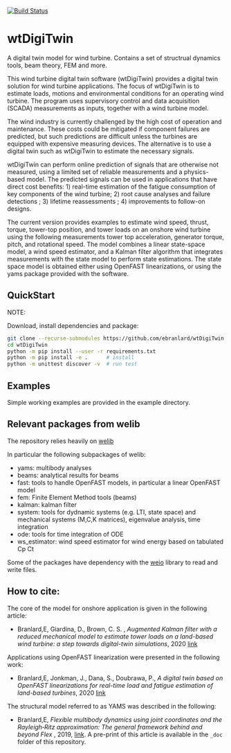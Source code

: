 [![Build Status](https://travis-ci.com/ebranlard/wtDigitwin.svg?branch=master)](https://travis-ci.com/ebranlard/wtDigiTwin)

# wtDigiTwin
A digital twin model for wind turbine. Contains a set of structrual dynamics tools, beam theory, FEM and more.


This wind turbine digital twin software (wtDigiTwin) provides a digital twin solution for wind turbine applications. The focus of wtDigiTwin is to estimate loads, motions and environmental conditions for an operating wind turbine. The program uses supervisory control and data acquisition (SCADA) measurements as inputs, together with a wind turbine model. 

The wind industry is currently challenged by the high cost of operation and maintenance. These costs could be mitigated if component failures are predicted, but such predictions are difficult unless the turbines are equipped with expensive measuring devices. The alternative is to use a digital twin such as wtDigiTwin to estimate the necessary signals. 

wtDigiTwin can perform online prediction of signals that are otherwise not measured, using a limited set of reliable measurements and a physics-based model. The predicted signals can be used in applications that have direct cost benefits: 1) real-time estimation of the fatigue consumption of key components of the wind turbine; 2) root cause analyses and failure detections ; 3) lifetime reassessments ; 4) improvements to follow-on designs. 

The current version provides examples to estimate wind speed, thrust, torque, tower-top position, and tower loads on an onshore wind turbine using the following measurements tower top acceleration, generator torque, pitch, and rotational speed. The model combines a linear state-space model, a wind speed estimator, and a Kalman filter algorithm that integrates measurements with the state model to perform state estimations. The state space model is obtained either using OpenFAST linearizations, or using the yams package provided with the software.





## QuickStart
NOTE:

Download, install dependencies and package:
```bash
git clone --recurse-submodules https://github.com/ebranlard/wtDigiTwin
cd wtDigiTwin
python -m pip install --user -r requirements.txt  
python -m pip install -e .      # install
python -m unittest discover -v  # run test
```


## Examples
Simple working examples are provided in the example directory.


## Relevant packages from welib
The repository relies heavily on [welib](http://github.com/ebranlard/welib/) 

In particular the following subpackages of welib:

- yams: multibody analyses
- beams: analytical results for beams
- fast: tools to handle OpenFAST models, in particular a linear OpenFAST model
- fem: Finite Element Method tools (beams)
- kalman: kalman filter
- system: tools for dydnamic systems (e.g. LTI, state space) and mechanical systems (M,C,K matrices), eigenvalue analysis, time integration
- ode: tools for time integration of ODE
- ws\_estimator: wind speed estimator for wind energy based on tabulated Cp Ct


Some of the packages have dependency with the [weio](http://github.com/ebranlard/weio/) library to read and write files.


## How to cite:

The core of the model for onshore application is given in the following article:   

- Branlard,E, Giardina, D., Brown, C. S. , *Augmented Kalman filter with a reduced mechanical model to estimate tower loads on a land-based wind turbine: a step towards digital-twin simulations*, 2020 [link](https://doi.org/10.5194/wes-5-1155-2020)


Applications using OpenFAST linearization were presented in the following work:

- Branlard,E, Jonkman, J., Dana, S., Doubrawa, P., *A digital twin based on OpenFAST linearizations for real-time load and fatigue estimation of land-based turbines*, 2020 [link](https://iopscience.iop.org/article/10.1088/1742-6596/1618/2/022030)


The structural model referred to as YAMS was described in the following:

 - Branlard,E, *Flexible multibody dynamics using joint coordinates and the Rayleigh‐Ritz approximation: The general framework behind and beyond Flex* , 2019, [link](https://onlinelibrary.wiley.com/doi/abs/10.1002/we.2327). A pre-print of this article is available in the `_doc` folder of this repository.


